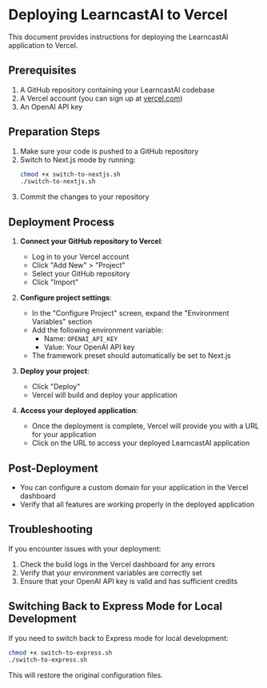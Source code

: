 # Deploying LearncastAI to Vercel

This document provides instructions for deploying the LearncastAI application to Vercel.

## Prerequisites

1. A GitHub repository containing your LearncastAI codebase
2. A Vercel account (you can sign up at [vercel.com](https://vercel.com))
3. An OpenAI API key

## Preparation Steps

1. Make sure your code is pushed to a GitHub repository
2. Switch to Next.js mode by running:
   ```bash
   chmod +x switch-to-nextjs.sh
   ./switch-to-nextjs.sh
   ```
3. Commit the changes to your repository

## Deployment Process

1. **Connect your GitHub repository to Vercel**:
   - Log in to your Vercel account
   - Click "Add New" > "Project"
   - Select your GitHub repository
   - Click "Import"

2. **Configure project settings**:
   - In the "Configure Project" screen, expand the "Environment Variables" section
   - Add the following environment variable:
     - Name: `OPENAI_API_KEY`
     - Value: Your OpenAI API key
   - The framework preset should automatically be set to Next.js

3. **Deploy your project**:
   - Click "Deploy"
   - Vercel will build and deploy your application

4. **Access your deployed application**:
   - Once the deployment is complete, Vercel will provide you with a URL for your application
   - Click on the URL to access your deployed LearncastAI application

## Post-Deployment

- You can configure a custom domain for your application in the Vercel dashboard
- Verify that all features are working properly in the deployed application

## Troubleshooting

If you encounter issues with your deployment:

1. Check the build logs in the Vercel dashboard for any errors
2. Verify that your environment variables are correctly set
3. Ensure that your OpenAI API key is valid and has sufficient credits

## Switching Back to Express Mode for Local Development

If you need to switch back to Express mode for local development:

```bash
chmod +x switch-to-express.sh
./switch-to-express.sh
```

This will restore the original configuration files.